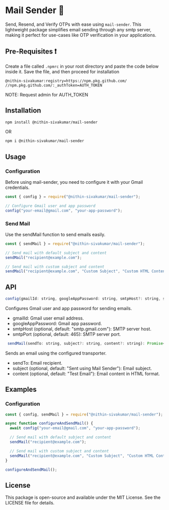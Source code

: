 # Mail Sender 📧

Send, Resend, and Verify OTPs with ease using `mail-sender`. This lightweight package simplifies email sending through any smtp server, making it perfect for use-cases like OTP verification in your applications.

## Pre-Requisites ❗

Create a file called `.npmrc` in your root directory and paste the code below inside it. Save the file, and then proceed for installation

```
@nithin-sivakumar:registry=https://npm.pkg.github.com/
//npm.pkg.github.com/:_authToken=AUTH_TOKEN
```
NOTE: Request admin for AUTH_TOKEN

## Installation

```bash
npm install @nithin-sivakumar/mail-sender
```

OR

```bash
npm i @nithin-sivakumar/mail-sender
```

## Usage

### Configuration

Before using mail-sender, you need to configure it with your Gmail credentials.

```javascript
const { config } = require("@nithin-sivakumar/mail-sender");

// Configure Gmail user and app password
config("your-email@gmail.com", "your-app-password");
```

### Send Mail

Use the sendMail function to send emails easily.

```javascript
const { sendMail } = require("@nithin-sivakumar/mail-sender");

// Send mail with default subject and content
sendMail("recipient@example.com");

// Send mail with custom subject and content
sendMail("recipient@example.com", "Custom Subject", "Custom HTML Content");
```

## API

```javascript
config(gmailId: string, googleAppPassword: string, smtpHost?: string, smtpPort?: number): Promise<void>
```

Configures Gmail user and app password for sending emails.

- gmailId: Gmail user email address.
- googleAppPassword: Gmail app password.
- smtpHost (optional, default: "smtp.gmail.com"): SMTP server host.
- smtpPort (optional, default: 465): SMTP server port.

```javascript
 sendMail(sendTo: string, subject?: string, content?: string): Promise<void>
```

Sends an email using the configured transporter.

- sendTo: Email recipient.
- subject (optional, default: "Sent using Mail Sender"): Email subject.
- content (optional, default: "Test Email"): Email content in HTML format.

## Examples

### Configuration

```javascript
const { config, sendMail } = require("@nithin-sivakumar/mail-sender");

async function configureAndSendMail() {
  await config("your-email@gmail.com", "your-app-password");

  // Send mail with default subject and content
  sendMail("recipient@example.com");

  // Send mail with custom subject and content
  sendMail("recipient@example.com", "Custom Subject", "Custom HTML Content");
}

configureAndSendMail();
```

## License

This package is open-source and available under the MIT License. See the LICENSE file for details.
